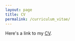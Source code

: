 ```yaml
---
layout: page
title: CV
permalink: /curriculum_vitae/
---
```


Here's a link to my [CV](../assets/MaxwellCV.pdf).
